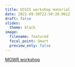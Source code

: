 ```yaml
---
title: UCGIS workshop material
date: 2022-09-30T22:50:20.061Z
draft: false
slides:
  theme: black
image:
  filename: featured
  focal_point: Smart
  preview_only: false
---
```

[M﻿GWR workshop](https://mehak-sachdeva.github.io/MGWR_workshop_book/)